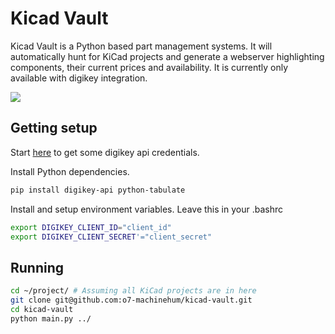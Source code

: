# Kicad Vault
Kicad Vault is a Python based part management systems. It will automatically hunt for KiCad projects and generate a webserver highlighting components, their current prices and availability. It is currently only available with digikey integration.

![](img/logo/home/machinehum/projects/kicad-vault.png)

## Getting setup
Start [here](https://developer.digikey.com/) to get some digikey api credentials.

Install Python dependencies.
``` bash
pip install digikey-api python-tabulate
```

Install and setup environment variables. Leave this in your .bashrc
``` bash
export DIGIKEY_CLIENT_ID="client_id"
export DIGIKEY_CLIENT_SECRET'="client_secret"
```

## Running
``` bash
cd ~/project/ # Assuming all KiCad projects are in here
git clone git@github.com:o7-machinehum/kicad-vault.git
cd kicad-vault
python main.py ../
```

